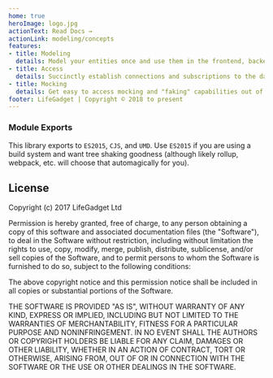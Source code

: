 ```yaml
---
home: true
heroImage: logo.jpg
actionText: Read Docs →
actionLink: modeling/concepts
features:
- title: Modeling
  details: Model your entities once and use them in the frontend, backend, and database
- title: Access
  details: Succinctly establish connections and subscriptions to the data you need
- title: Mocking
  details: Get easy to access mocking and "faking" capabilities out of the box for your models
footer: LifeGadget | Copyright © 2018 to present
---
```


### Module Exports

This library exports to `ES2015`, `CJS`, and `UMD`. Use `ES2015` if you are using a build system and want tree shaking goodness (although likely rollup, webpack, etc. will choose that automagically for you).

## License

Copyright (c) 2017 LifeGadget Ltd

Permission is hereby granted, free of charge, to any person obtaining a copy of
this software and associated documentation files (the "Software"), to deal in
the Software without restriction, including without limitation the rights to
use, copy, modify, merge, publish, distribute, sublicense, and/or sell copies
of the Software, and to permit persons to whom the Software is furnished to do
so, subject to the following conditions:

The above copyright notice and this permission notice shall be included in all
copies or substantial portions of the Software.

THE SOFTWARE IS PROVIDED "AS IS", WITHOUT WARRANTY OF ANY KIND, EXPRESS OR
IMPLIED, INCLUDING BUT NOT LIMITED TO THE WARRANTIES OF MERCHANTABILITY,
FITNESS FOR A PARTICULAR PURPOSE AND NONINFRINGEMENT. IN NO EVENT SHALL THE
AUTHORS OR COPYRIGHT HOLDERS BE LIABLE FOR ANY CLAIM, DAMAGES OR OTHER
LIABILITY, WHETHER IN AN ACTION OF CONTRACT, TORT OR OTHERWISE, ARISING FROM,
OUT OF OR IN CONNECTION WITH THE SOFTWARE OR THE USE OR OTHER DEALINGS IN THE
SOFTWARE.
